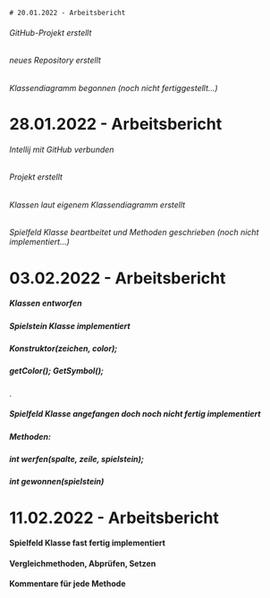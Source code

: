     # 20.01.2022 - Arbeitsbericht

###### GitHub-Projekt erstellt

###### neues Repository erstellt

###### Klassendiagramm begonnen (noch nicht fertiggestellt...)

# 28.01.2022 - Arbeitsbericht

###### Intellij mit GitHub verbunden

###### Projekt erstellt

###### Klassen laut eigenem Klassendiagramm erstellt

###### Spielfeld Klasse beartbeitet und Methoden geschrieben (noch nicht implementiert...)

# 03.02.2022 - Arbeitsbericht
##### Klassen entworfen

##### Spielstein Klasse implementiert
##### Konstruktor(zeichen, color);
##### getColor(); GetSymbol();
.
##### Spielfeld Klasse angefangen doch noch nicht fertig implementiert
##### Methoden:
##### int werfen(spalte, zeile, spielstein);
##### int gewonnen(spielstein)

# 11.02.2022 - Arbeitsbericht
#### Spielfeld Klasse fast fertig implementiert
#### Vergleichmethoden, Abprüfen, Setzen
#### Kommentare für jede Methode
        
